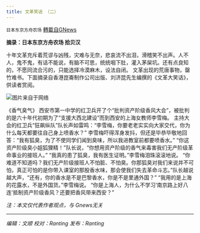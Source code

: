 ```yaml
---
title: 文革笑话 （二）
---
```

`日本东京方舟农场` [轉載自GNews](https://gnews.org/zh-hans/1551814/)

**摘录：日本东京方舟农场 拾贝汉**

十年文革充斥着荒谬与凶残，灾难与无奈，悲哀流不出泪，滑稽笑不出声。人不人，鬼不鬼，有话不能说，有脑不可思，统统咽下肚，灌入茅屎坑。还有点良知的，不愿同流合污的，只能选择冷漠麻木，设法自闭。
文革出现的荒唐事物，罄竹难书。下面摘录自香港崑崙制作公司出版、刘济昆先生编撰的《文革大笑话》，供读者赏阅。

![](https://assets.gnews.org/wp-content/uploads/2021/09/download.png)图片来自于网络

《香气臭气》
西安市第一中学的红卫兵开了个“批判资产阶级香风大会”，被批判的是六十年代初期为了“支援大西北建设”而到西安的上海女教师李雪梅。
主持大会的红卫兵“狂飙纵队”队长声如雷鸣：“李雪梅，你要老老实实向大家交代，你为什么每天都要往自己身上喷香水？”
李雪梅吓得浑身发抖，但还是毕恭毕敬地回答：“我有狐臭，为了不使同学们闻到臭味，所以我进教室前都要喷香水。”
“你这资产阶级臭小姐狐狸精！”队长说，“你想用资产阶级的香气来毒害我们无产阶级革命事业的接班人。”
“我真的患了狐臭，我有医生证明。”李雪梅泪珠滚滚地说。
“你难道不知道吗？我们无产阶级接班人不怕脏、不怕臭。你那狐臭对我们来说并不可怕，真正可怕的是你带入课室的那股香水味，那会使我们失去革命斗志。”队长越说越大声，“还有，你的香水是不是巴黎香水，你是不是里通外国？”
“我用的是上海的花露水，不是外国货。”李雪梅说。
“你是上海人，为什么不学习‘南京路上好八连’抵制资产阶级香风？还要把香风带来西安？”

*注：本文仅代表作者观点，与 Gnews无关*

* * *

*编辑：文顺 校对：Ranting 发布：Ranting*
